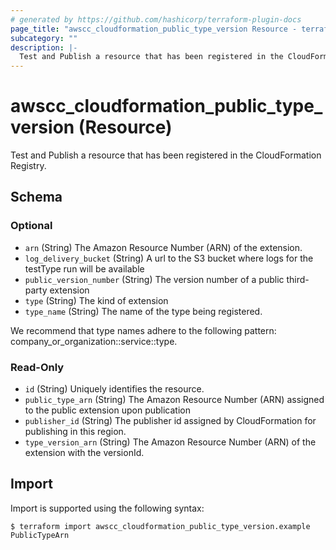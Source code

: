 ```yaml
---
# generated by https://github.com/hashicorp/terraform-plugin-docs
page_title: "awscc_cloudformation_public_type_version Resource - terraform-provider-awscc"
subcategory: ""
description: |-
  Test and Publish a resource that has been registered in the CloudFormation Registry.
---
```


# awscc_cloudformation_public_type_version (Resource)

Test and Publish a resource that has been registered in the CloudFormation Registry.



<!-- schema generated by tfplugindocs -->
## Schema

### Optional

- `arn` (String) The Amazon Resource Number (ARN) of the extension.
- `log_delivery_bucket` (String) A url to the S3 bucket where logs for the testType run will be available
- `public_version_number` (String) The version number of a public third-party extension
- `type` (String) The kind of extension
- `type_name` (String) The name of the type being registered.

We recommend that type names adhere to the following pattern: company_or_organization::service::type.

### Read-Only

- `id` (String) Uniquely identifies the resource.
- `public_type_arn` (String) The Amazon Resource Number (ARN) assigned to the public extension upon publication
- `publisher_id` (String) The publisher id assigned by CloudFormation for publishing in this region.
- `type_version_arn` (String) The Amazon Resource Number (ARN) of the extension with the versionId.

## Import

Import is supported using the following syntax:

```shell
$ terraform import awscc_cloudformation_public_type_version.example PublicTypeArn
```
